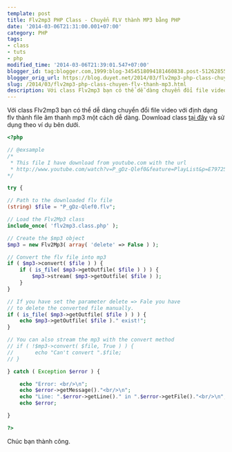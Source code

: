```yaml
---
template: post
title: Flv2mp3 PHP Class - Chuyển FLV thành MP3 bằng PHP
date: '2014-03-06T21:31:00.001+07:00'
category: PHP
tags:
- class
- tuts
- php
modified_time: '2014-03-06T21:39:01.547+07:00'
blogger_id: tag:blogger.com,1999:blog-3454518094181460838.post-5126285540887242083
blogger_orig_url: https://blog.duyet.net/2014/03/flv2mp3-php-class-chuyen-flv-thanh-mp3.html
slug: /2014/03/flv2mp3-php-class-chuyen-flv-thanh-mp3.html
description: Với class Flv2mp3 bạn có thể dễ dàng chuyển đổi file video với định dạng flv thành file âm thanh mp3 một cách dễ dàng.
---
```


Với class Flv2mp3 bạn có thể dễ dàng chuyển đổi file video với định dạng flv thành file âm thanh mp3 một cách dễ dàng.
Download class [tại đây](https://www.phpclasses.org/package/5212-PHP-Extract-MP3-audio-from-Flash-video-movies.html) và sử dụng theo ví dụ bên dưới.

```php
<?php 

// @exsample 
/* 
 * This file I have download from youtube.com with the url 
 * http://www.youtube.com/watch?v=P_gDz-Qlef0&feature=PlayList&p=E79725C3F709B278&playnext=1&index=1 
*/ 

try { 

// Path to the downloaded flv file 
(string) $file = "P_gDz-Qlef0.flv"; 

// Load the Flv2Mp3 class 
include_once( 'flv2mp3.class.php' ); 

// Create the $mp3 object 
$mp3 = new Flv2Mp3( array( 'delete' => False ) ); 

// Convert the flv file into mp3 
if ( $mp3->convert( $file ) ) { 
    if ( is_file( $mp3->getOutfile( $file ) ) ) { 
        $mp3->stream( $mp3->getOutfile( $file ) ); 
    } 
} 

// If you have set the parameter delete => Fale you have 
// to delete the converted file manually. 
if ( is_file( $mp3->getOutfile( $file ) ) ) { 
    echo $mp3->getOutfile( $file )." exist!"; 
} 

// You can also stream the mp3 with the convert method 
// if ( !$mp3->convert( $file, True ) ) { 
//       echo "Can't convert ".$file; 
// } 

} catch ( Exception $error ) { 

    echo "Error: <br/>\n"; 
    echo $error->getMessage()."<br/>\n"; 
    echo "Line: ".$error->getLine()." in ".$error->getFile()."<br/>\n"; 
    echo $error; 

} 

?> 

```

Chúc bạn thành công.
